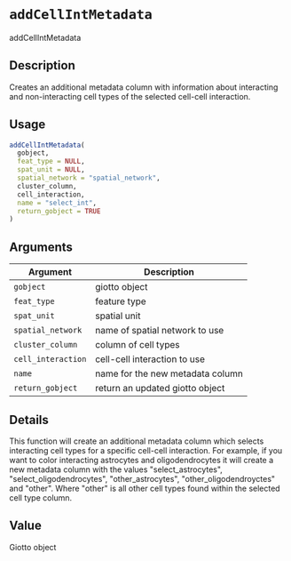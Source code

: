 # `addCellIntMetadata`

addCellIntMetadata


## Description

Creates an additional metadata column with information about interacting and non-interacting cell types of the
 selected cell-cell interaction.


## Usage

```r
addCellIntMetadata(
  gobject,
  feat_type = NULL,
  spat_unit = NULL,
  spatial_network = "spatial_network",
  cluster_column,
  cell_interaction,
  name = "select_int",
  return_gobject = TRUE
)
```


## Arguments

Argument      |Description
------------- |----------------
`gobject`     |     giotto object
`feat_type`     |     feature type
`spat_unit`     |     spatial unit
`spatial_network`     |     name of spatial network to use
`cluster_column`     |     column of cell types
`cell_interaction`     |     cell-cell interaction to use
`name`     |     name for the new metadata column
`return_gobject`     |     return an updated giotto object


## Details

This function will create an additional metadata column which selects interacting cell types for a specific cell-cell
 interaction. For example, if you want to color interacting astrocytes and oligodendrocytes it will create a new metadata column with
 the values "select_astrocytes", "select_oligodendrocytes", "other_astrocytes", "other_oligodendroyctes" and "other". Where "other" is all
 other cell types found within the selected cell type column.


## Value

Giotto object


